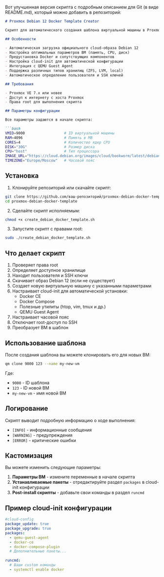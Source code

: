 
Вот улучшенная версия скрипта с подробным описанием для Git (в виде README.md), который можно добавить в репозиторий:

```markdown
# Proxmox Debian 12 Docker Template Creator

Скрипт для автоматического создания шаблона виртуальной машины в Proxmox VE на базе Debian 12 (Bookworm) с предустановленным Docker.

## Особенности

- Автоматическая загрузка официального cloud-образа Debian 12
- Настройка оптимальных параметров ВМ (память, CPU, диск)
- Предустановка Docker и сопутствующих компонентов
- Настройка cloud-init для автоматической конфигурации
- Интеграция с QEMU Guest Agent
- Поддержка различных типов хранилищ (ZFS, LVM, local)
- Автоматическое определение пользователя и SSH ключей

## Требования

- Proxmox VE 7.x или новее
- Доступ к интернету с хоста Proxmox
- Права root для выполнения скрипта

## Параметры конфигурации

Все параметры задаются в начале скрипта:

```bash
VMID=9000                  # ID виртуальной машины
RAM=4096                   # Память в MB
CORES=4                    # Количество ядер CPU
DISK="30G"                 # Размер диска
CPU="host"                 # Тип процессора
IMAGE_URL="https://cloud.debian.org/images/cloud/bookworm/latest/debian-12-generic-amd64.qcow2"
TIMEZONE="Europe/Moscow"   # Часовой пояс
```

## Установка

1. Клонируйте репозиторий или скачайте скрипт:

```bash
git clone https://github.com/ваш-репозиторий/proxmox-debian-docker-template.git
cd proxmox-debian-docker-template
```

2. Сделайте скрипт исполняемым:

```bash
chmod +x create_debian_docker_template.sh
```

3. Запустите скрипт с правами root:

```bash
sudo ./create_debian_docker_template.sh
```

## Что делает скрипт

1. Проверяет права root
2. Определяет доступное хранилище
3. Находит пользователя и SSH ключи
4. Скачивает образ Debian 12 (если не существует)
5. Создает новую виртуальную машину с указанными параметрами
6. Настраивает cloud-init для автоматической установки:
   - Docker CE
   - Docker Compose
   - Полезные утилиты (htop, vim, tmux и др.)
   - QEMU Guest Agent
7. Настраивает часовой пояс
8. Отключает root-доступ по SSH
9. Преобразует ВМ в шаблон

## Использование шаблона

После создания шаблона вы можете клонировать его для новых ВМ:

```bash
qm clone 9000 123 --name my-new-vm
```

Где:
- `9000` - ID шаблона
- `123` - ID новой ВМ
- `my-new-vm` - имя новой ВМ

## Логирование

Скрипт выводит подробную информацию о ходе выполнения:
- `[INFO]` - информационные сообщения
- `[WARNING]` - предупреждения
- `[ERROR]` - критические ошибки

## Кастомизация

Вы можете изменить следующие параметры:

1. **Параметры ВМ** - измените переменные в начале скрипта
2. **Устанавливаемые пакеты** - отредактируйте раздел `packages` в cloud-init конфигурации
3. **Post-install скрипты** - добавьте свои команды в раздел `runcmd`

## Пример cloud-init конфигурации

```yaml
#cloud-config
package_update: true
package_upgrade: true
packages:
  - qemu-guest-agent
  - docker-ce
  - docker-compose-plugin
  # Дополнительные пакеты...
  
runcmd:
  # Ваши custom команды
  - systemctl enable docker
```
